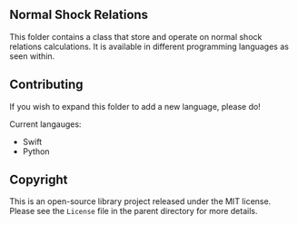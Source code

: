 ## Normal Shock Relations

This folder contains a class that store and operate on normal shock relations calculations. It is available in different programming languages as seen within.

## Contributing
If you wish to expand this folder to add a new language, please do!

Current langauges:
  - Swift
  - Python

## Copyright
This is an open-source library project released under the MIT license. Please see the ```License``` file in the parent directory for more details.
